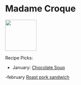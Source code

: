 # Madame Croque

<img src="http://api.adorable.io/avatars/100/mmecroque%40flavor.magazine" height="100" width="100" />

Recipe Picks:

- January: [Chocolate Soup](../recipe/jan/chocolate-soup.md)

-february [Roast pork sandwich](http://www.realsimple.com/food-recipes/browse-all-recipes/roast-pork-sandwich/)
